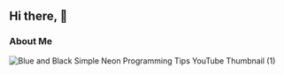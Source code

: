 ## Hi there, 👋 

### About Me
![Blue and Black Simple Neon Programming Tips YouTube Thumbnail (1)](https://user-images.githubusercontent.com/55156159/209427661-ff25532f-6f6e-4649-ae97-a033b84e9ac7.png)

